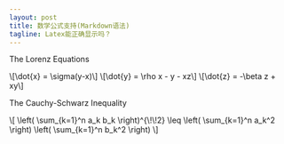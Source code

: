 ```yaml
---
layout: post
title: 数学公式支持(Markdown语法)
tagline: Latex能正确显示吗？
---
```


The Lorenz Equations


<p>
\[\dot{x} = \sigma(y-x)\]
\[\dot{y} = \rho x - y - xz\] 
\[\dot{z} = -\beta z + xy\]
</p>

The Cauchy-Schwarz Inequality

<p>
\[
\left( \sum_{k=1}^n a_k b_k \right)^{\!\!2} \leq
 \left( \sum_{k=1}^n a_k^2 \right) \left( \sum_{k=1}^n b_k^2 \right)
\]
</p>


